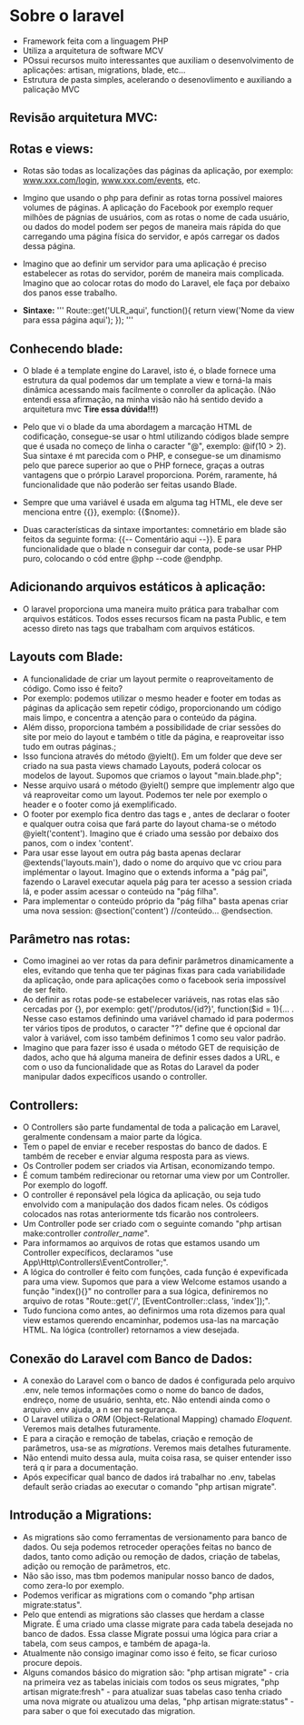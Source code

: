 # Sobre o laravel

* Framework feita com a linguagem PHP  
* Utiliza a arquitetura de software MCV  
* POssui recursos muito interessantes que auxiliam o desenvolvimento de aplicações: artisan, migrations, blade, etc...  
* Estrutura de pasta simples, acelerando o desenovlimento e auxiliando a palicação MVC  

## Revisão arquitetura MVC:



## Rotas e views:

* Rotas são todas as localizações das páginas da aplicação, por exemplo: www.xxx.com/login, www.xxx.com/events, etc.  

* Imgino que usando o php para definir as rotas torna possível maiores volumes de páginas. A aplicação do Facebook por exemplo requer milhões de págnias de usuários, com as rotas o nome de cada usuário, ou dados do model podem ser pegos de maneira mais rápida do que carregando uma página física do servidor, e após carregar os dados dessa página.

* Imagino que ao definir um servidor para uma aplicação é preciso estabelecer as rotas do servidor, porém de maneira mais complicada. Imagino que ao colocar rotas do modo do Laravel, ele faça por debaixo dos panos esse trabalho.

* **Sintaxe:** '''
                Route::get('ULR_aqui', function(){
                    return view('Nome da view para essa página aqui');
                });
               '''

## Conhecendo blade:
* O blade é a template engine do Laravel, isto é, o blade fornece uma estrutura da qual podemos dar um template a view e torná-la mais dinâmica acessando mais facilmente o conroller da aplicação. (Não entendi essa afirmação, na minha visão não há sentido devido a arquitetura mvc **Tire essa dúvida!!!**)

* Pelo que vi o blade da uma abordagem a marcação HTML de codificação, consegue-se usar o html utilizando códigos blade sempre que é usada no começo de linha o caracter "@", exemplo: @if(10 > 2). Sua sintaxe é mt parecida com o PHP, e consegue-se um dinamismo pelo que parece superior ao que o PHP fornece, graças a outras vantagens que o prórpio Laravel proporciona. Porém, raramente, há funcionalidade que não poderão ser feitas usando Blade.

* Sempre que uma variável é usada em alguma tag HTML, ele deve ser menciona entre {{}}, exemplo: {{$nome}}.

* Duas características da sintaxe importantes: comnetário em blade são feitos da seguinte forma: {{-- Comentário aqui --}}. E para funcionalidade que o blade n conseguir dar conta, pode-se usar PHP puro, colocando o cód entre @php --code @endphp.

## Adicionando arquivos estáticos à aplicação:
* O laravel proporciona uma maneira muito prática para trabalhar com arquivos estáticos. Todos esses recursos ficam na pasta Public, e tem acesso direto nas tags que trabalham com arquivos estáticos.

## Layouts com Blade:
* A funcionalidade de criar um layout permite o reaproveitamento de código. Como isso é feito?
* Por exemplo: podemos utilizar o mesmo header e footer em todas as páginas da aplicação sem repetir código, proporcionando um código mais limpo, e concentra a atenção para o conteúdo da página.
* Além disso, proporciona também a possibilidade de criar sessões do site por meio do layout e também o title da página, e reaproveitar isso tudo em outras páginas.;
* Isso funciona através do método @yielt(). Em um folder que deve ser criado na sua pasta views chamado Layouts, poderá colocar os modelos de layout. Supomos que criamos o layout "main.blade.php";
* Nesse arquivo usará o método @yielt() sempre que implementr algo que vá reaproveitar como um layout. Podemos ter nele por exemplo o header e o footer como já exemplificado.
* O footer por exemplo fica dentro das tags <body> e </body>, antes de declarar o footer e qualquer outra coisa que fará parte do layout chama-se o método @yielt('content'). Imagino que é criado uma sessão por debaixo dos panos, com o index 'content'.
* Para usar esse layout em outra pág basta apenas declarar @extends('layouts.main'), dado o nome do arquivo que vc criou para implémentar o layout. Imagino que o extends informa a "pág pai", fazendo o Laravel executar aquela pág para ter acesso a session criada lá, e poder assim acessar o conteúdo na "pág filha".
* Para implementar o conteúdo próprio da "pág filha" basta apenas criar uma nova session: @section('content') //conteúdo... @endsection.

## Parâmetro nas rotas:
* Como imaginei ao ver rotas da para definir parâmetros dinamicamente a eles, evitando que tenha que ter páginas fixas para cada variabilidade da aplicação, onde para aplicações como o facebook seria impossível de ser feito.
* Ao definir as rotas pode-se estabelecer variáveis, nas rotas elas são cercadas por {}, por exemplo: get('/produtos/{id?}', function($id = 1){... . Nesse caso estamos definindo uma variável chamado id para podermos ter vários tipos de produtos, o caracter "?" define que é opcional dar valor à variável, com isso também definimos 1 como seu valor padrão.
* Imagino que para fazer isso é usada o método GET de requisição de dados, acho que há alguma maneira de definir esses dados a URL, e com o uso da funcionalidade que as Rotas do Laravel da poder manipular dados expecíficos usando o controller.

## Controllers:
* O Controllers são parte fundamental de toda a palicação em Laravel, geralmente condensam a maior parte da lógica. 
* Tem o papel de enviar e receber respostas do banco de dados. E também de receber e enviar alguma resposta para as views.
* Os Controller podem ser criados via Artisan, economizando tempo.
* É comum também redirecionar ou retornar uma view por um Controller. Por exemplo do logoff.
* O controller é reponsável pela lógica da aplicação, ou seja tudo envolvido com a manipulação dos dados ficam neles. Os códigos colocados nas rotas anteriormente tds ficarão nos controleers.
* Um Controller pode ser criado com o seguinte comando "php artisan make:controller *controller_name*".
* Para informamos ao arquivos de rotas que estamos usando um Controller expecíficos, declaramos "use App\Http\Controllers\EventController;".
* A lógica do controller é feito com funções, cada função é expevificada para uma view. Supomos que para a view Welcome estamos usando a função "index(){}" no controller para a sua lógica, definiremos no arquivo de rotas "Route::get('/', [EventController::class, 'index']);".
* Tudo funciona como antes, ao definirmos uma rota dizemos para qual view estamos querendo encaminhar, podemos usa-las na marcação HTML. Na lógica (controller) retornamos a view desejada.

## Conexão do Laravel com Banco de Dados:
* A conexão do Laravel com o banco de dados é configurada pelo arquivo .env, nele temos informações como o nome do banco de dados, endreço, nome de usuário, senhta, etc. Não entendi ainda como o arquivo .env ajuda, a n ser na segurança.
* O Laravel utiliza  o *ORM* (Object-Relational Mapping) chamado *Eloquent*. Veremos mais detalhes futuramente.
* E para a ciração e remoção de tabelas, criação e remoção de parâmetros, usa-se as *migrations*. Veremos mais detalhes futuramente.
* Não entendi muito dessa aula, muita coisa rasa, se quiser entender isso terá q ir para a documentação.
* Após expecificar qual banco de dados irá trabalhar no .env, tabelas default serão criadas ao executar o comando "php artisan migrate".

## Introdução a Migrations:
* As migrations são como ferramentas de versionamento para banco de dados. Ou seja podemos retroceder operações feitas no banco de dados, tanto como adição ou remoção de dados, criação de tabelas, adição ou remoção de parâmetros, etc.
* Não são isso, mas tbm podemos manipular nosso banco de dados, como zera-lo por exemplo.
* Podemos verificar as migrations com o comando "php artisan migrate:status".
* Pelo que entendi as migrations são classes que herdam a classe Migrate. É uma criado uma classe migrate para cada tabela desejada no banco de dados. Essa classe Migrate possui uma lógica para criar a tabela, com seus campos, e também de apaga-la.
* Atualmente não consigo imaginar como isso é feito, se ficar curioso procure depois.
* Alguns comandos básico do migration são: "php artisan migrate" - cria na primeira vez as tabelas iniciais com todos os seus migrates, "php artisan migrate:fresh" - para atualizar suas tabelas caso tenha criado uma nova migrate ou atualizou uma delas, "php artisan migrate:status" - para saber o que foi executado das migration.

